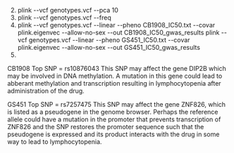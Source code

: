 2. plink --vcf genotypes.vcf --pca 10
3. plink --vcf genotypes.vcf --freq
4. plink --vcf genotypes.vcf --linear --pheno CB1908_IC50.txt --covar plink.eigenvec --allow-no-sex --out CB1908_IC50_gwas_results
   plink --vcf genotypes.vcf --linear --pheno GS451_IC50.txt --covar plink.eigenvec --allow-no-sex --out GS451_IC50_gwas_results
7.
CB1908 Top SNP = rs10876043
This SNP may affect the gene DIP2B which may be involved in DNA methylation. A mutation in this gene could lead to abberant methylation and transcription resulting in lymphocytopenia after administration of the drug.

GS451 Top SNP = rs7257475
This SNP may affect the gene ZNF826, which is listed as a pseudogene in the genome browser. Perhaps the reference allele could have a mutation in the promoter that prevents transcription of ZNF826 and the SNP restores the promoter sequence such that the pseudogene is expressed and its product interacts with the drug in some way to lead to lymphocytopenia.